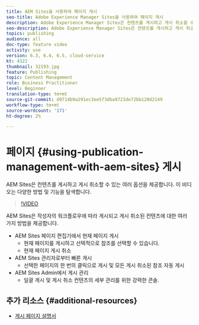 ```yaml
---
title: AEM Sites을 사용하여 페이지 게시
seo-title: Adobe Experience Manager Sites을 사용하여 페이지 게시
description: Adobe Experience Manager Sites은 컨텐츠를 게시하고 게시 취소할 수 있는 여러 옵션을 제공합니다. 이 비디오는 다양한 방법 및 기능을 탐색합니다.
seo-description: Adobe Experience Manager Sites은 컨텐츠를 게시하고 게시 취소할 수 있는 여러 옵션을 제공합니다. 이 비디오는 다양한 방법 및 기능을 탐색합니다.
topics: publishing
audience: all
doc-type: feature video
activity: use
version: 6.3, 6.4, 6.5, cloud-service
kt: 4322
thumbnail: 32193.jpg
feature: Publishing
topic: Content Management
role: Business Practitioner
level: Beginner
translation-type: tm+mt
source-git-commit: d9714b9a291ec3ee5f3dba9723de72bb120d2149
workflow-type: tm+mt
source-wordcount: '171'
ht-degree: 2%

---
```



# 페이지 {#using-publication-management-with-aem-sites} 게시

AEM Sites은 컨텐츠를 게시하고 게시 취소할 수 있는 여러 옵션을 제공합니다. 이 비디오는 다양한 방법 및 기능을 탐색합니다.

>[!VIDEO](https://video.tv.adobe.com/v/32193?quality=12&learn=on)

AEM Sites은 작성자의 워크플로우에 따라 게시되고 게시 취소된 컨텐츠에 대한 여러 가지 방법을 제공합니다.

* AEM Sites 페이지 편집기에서 현재 페이지 게시
   * 현재 페이지를 게시하고 선택적으로 참조를 선택할 수 있습니다.
   * 현재 페이지 게시 취소
* AEM Sites 관리자로부터 빠른 게시
   * 선택한 페이지의 한 번의 클릭으로 게시 및 모든 게시 취소된 참조 자동 게시
* AEM Sites Admin에서 게시 관리
   * 일괄 게시 및 게시 취소 컨텐츠의 세부 관리를 위한 강력한 콘솔.

## 추가 리소스 {#additional-resources}

* [게시 페이지 설명서](https://docs.adobe.com/content/help/en/experience-manager-65/authoring/authoring/publishing-pages.html)
